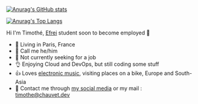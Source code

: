 [![Anurag's GitHub stats](https://github-readme-stats.vercel.app/api?username=timothechauvet&show_icons=true&locale=en&border_radius=7&bg_color=00000000&text_color=888888&cache_seconds=86400)](https://github.com/anuraghazra/github-readme-stats)

[![Anurag's Top Langs](https://github-readme-stats.vercel.app/api/top-langs/?username=timothechauvet&layout=compact&bg_color=00000000&text_color=888888&cache_seconds=86400)](https://github.com/anuraghazra/github-readme-stats)

Hi I'm Timothé, [Efrei](https://efrei.fr) student soon to become employed 👋

- 🙌 Living in Paris, France
- 👋 Call me he/him
- 🤝 Not currently seeking for a job
- 👌 Enjoying Cloud and DevOps, but still coding some stuff
- 👍 Loves [electronic music](https://www.last.fm/fr/user/jik00000000), visiting places on a bike, Europe and South-Asia
- 🤙 Contact me through [my social media](https://www.linkedin.com/in/timothechauvet/) or my mail : [timothe@chauvet.dev](mailto:timothe@chauvet.dev)
